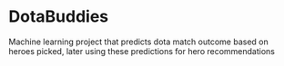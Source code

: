 # DotaBuddies
Machine learning project that predicts dota match outcome based on heroes picked, later using these predictions for hero recommendations
